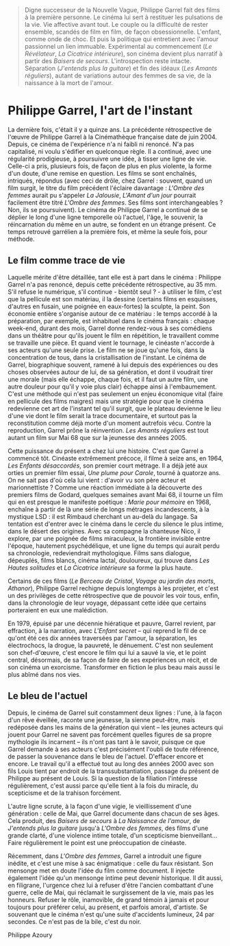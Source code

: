 > Digne successeur de la Nouvelle Vague, Philippe Garrel fait des films à la première personne. Le cinéma lui sert à restituer les pulsations de la vie. Vie affective avant tout. Le couple ou la difficulté de rester ensemble, scandés de film en film, de façon obsessionnelle. L'enfant, comme onde de choc. Et puis la politique qui entretient avec l'amour passionnel un lien immuable. Expérimental au commencement (_Le Révélateur_, _La Cicatrice intérieure_), son cinéma devient plus narratif à partir des _Baisers de secours_. L'introspection reste intacte. Séparation (_J'entends plus la guitare_) et fin des idéaux (_Les Amants réguliers_), autant de variations autour des femmes de sa vie, de la naissance à la mort de l'amour.

# Philippe Garrel, l'art de l'instant

La dernière fois, c'était il y a quinze ans. La précédente rétrospective de l'œuvre de Philippe Garrel à la Cinémathèque française date de juin 2004. Depuis, ce cinéma de l'expérience n'a ni faibli ni renoncé. N'a pas capitalisé, ni voulu s'édifier en quelconque règle. Il a continué, avec une régularité prodigieuse, à poursuivre une idée, à tisser une ligne de vie. Celle-ci a pris, plusieurs fois, de façon de plus en plus violente, la forme d'un doute, d'une remise en question. Les films se sont enchaînés, intriqués, répondus (avec ceci de drôle, chez Garrel : souvent, quand un film surgit, le titre du film précédent l'éclaire davantage : _L'Ombre des femmes_ aurait pu s'appeler _La Jalousie_, _L'Amant d'un jour_ pourrait facilement être titré _L'Ombre des femmes_. Ses films sont interchangeables ? Non, ils se poursuivent). Le cinéma de Philippe Garrel a continué de se déplier le long d'une ligne temporelle où l'actuel, l'âge, le souvenir, la réincarnation du même en un autre, se fondent en un étrange présent. Ce temps retrouvé garrélien a la première fois, et même la seule fois, pour méthode.

## Le film comme trace de vie

Laquelle mérite d'être détaillée, tant elle est à part dans le cinéma : Philippe Garrel n'a pas renoncé, depuis cette précédente rétrospective, au 35 mm. S'il refuse le numérique, s'il continue - bientôt seul ? - à utiliser le film, c'est que la pellicule est son matériau, il la dessine (certains films en esquisses, d'autres en fusain, une poignée en eaux-fortes) la sculpte, la peint. Son économie entière s'organise autour de ce matériau : le temps accordé à la préparation, par exemple, est inhabituel dans le cinéma français : chaque week-end, durant des mois, Garrel donne rendez-vous à ses comédiens dans un théâtre pour qu'ils jouent le film en répétition, le travaillent comme se travaille une pièce. Et quand vient le tournage, le cinéaste n'accorde à ses acteurs qu'une seule prise. Le film ne se joue qu'une fois, dans la concentration de tous, dans la cristallisation de l'instant. Le cinéma de Garrel, biographique souvent, ramené à lui depuis des expériences ou des choses observées autour de lui, de sa génération, et dont il voudrait tirer une morale (mais elle échappe, chaque fois, et il faut un autre film, une autre douleur pour qu'il y voie plus clair) échappe ainsi à l'embaumement. C'est une méthode qui n'est pas seulement un enjeu économique vital (faire en pellicule des films maigres) mais une stratégie pour que le cinéma redevienne cet art de l'instant tel qu'il surgit, que le plateau devienne le lieu d'une vie dont le film serait la trace documentaire, et surtout pas la reconstitution comme déjà morte d'un moment autrefois vécu. Contre la reproduction, Garrel prône la réinvention. _Les Amants réguliers_ est tout autant un film sur Mai 68 que sur la jeunesse des années 2005.

Cette puissance du présent a chez lui une histoire. C'est que Garrel a commencé tôt. Cinéaste extrêmement précoce, il filme à seize ans, en 1964, _Les Enfants désaccordés_, son premier court métrage. Il a déjà jeté aux orties un premier film essai, _Une plume pour Carole_, tourné à quatorze ans. On ne sait pas d'où cela lui vient : d'avoir vu son père acteur et marionnettiste ? Comme une réaction immédiate à la découverte des premiers films de Godard, quelques semaines avant Mai 68, il tourne un film qui en est presque le manifeste poétique : _Marie pour mémoire_ en 1968, enchaîne à partir de là une série de longs métrages incandescents, à la mystique LSD : il est Rimbaud cherchant un au-delà du langage. Sa tentation est d'entrer avec le cinéma dans le cercle du silence le plus intime, dans le désert des origines. Avec sa compagne la chanteuse Nico, il explore, par une poignée de films miraculeux, la frontière invisible entre l'époque, hautement psychédélique, et une ligne du temps qui aurait perdu sa chronologie, redeviendrait mythologique. Films sans dialogue, dépeuplés, films blancs, cinéma lactal, douloureux, qui trouve dans _Les Hautes solitudes_ et _La Cicatrice intérieure_ sa forme la plus haute.

Certains de ces films (_Le Berceau de Cristal_, _Voyage au jardin des morts_, _Athanor_), Philippe Garrel rechigne depuis longtemps à les projeter, et c'est un des privilèges de cette rétrospective que de pouvoir les voir tous, enfin, dans la chronologie de leur voyage, dépassant cette idée que certains porteraient en eux une malédiction.

En 1979, épuisé par une décennie hiératique et pauvre, Garrel revient, par effraction, à la narration, avec _L'Enfant secret_ – qui reprend le fil de ce qu'ont été ces dix années traversées par l'amour, la séparation, les électrochocs, la drogue, la pauvreté, le dénuement. C'est non seulement son chef-d'œuvre, c'est encore le film qui lui a sauvé la vie, et le point central, désormais, de sa façon de faire de ses expériences un récit, et de son cinéma un exorcisme. Transformer en fiction le plus beau mais aussi le plus abîmé dans nos vies.

## Le bleu de l'actuel

Depuis, le cinéma de Garrel suit constamment deux lignes : l'une, à la façon d'un rêve éveillée, raconte une jeunesse, la sienne peut-être, mais redéposée dans les mains de la génération qui vient – les jeunes acteurs qui jouent pour Garrel ne savent pas forcément quelles figures de sa propre mythologie ils incarnent – ils n'ont pas tant à le savoir, puisque ce que Garrel demande à ses acteurs c'est précisément l'oubli de toute référence, de passer la souvenance dans le bleu de l'actuel. D'effacer encore et encore. Le travail qu'il a effectué tout au long des années 2000 avec son fils Louis tient par endroit de la transsubstantiation, passage du présent de Philippe au présent de Louis. Si la question de la filiation l'intéresse régulièrement, c'est aussi parce qu'elle tient à la fois du miracle, du scepticisme et de la trahison forcément.

L'autre ligne scrute, à la façon d'une vigie, le vieillissement d'une génération : celle de Mai, que Garrel documente dans chacun de ses âges. Cela produit, des _Baisers de secours_ à _La Naissance de l'amour_, de _J'entends plus la guitare_ jusqu'à _L'Ombre des femmes_, des films d'une grande clarté, d'une violence intime totale, d'un scepticisme bienveillant... Faire régulièrement le point est une préoccupation de cinéaste.

Récemment, dans _L'Ombre des femmes_, Garrel a introduit une figure inédite, et c'est une mise à sac énigmatique : celle du faux résistant. Son mensonge met en doute l'idée du film comme document. Il injecte également l'idée qu'un mensonge intime peut devenir historique. Il dit aussi, en filigrane, l'urgence chez lui à refuser d'être l'ancien combattant d'une guerre, celle de Mai, qui réclamait le surgissement de la vie, mais pas les honneurs. Refuser le rôle, inamovible, de grand témoin à jamais et pour toujours pour préférer celui, au présent, et parfois amoral, d'artiste. Se souvenant que le cinéma n'est qu'une suite d'accidents lumineux, 24 par secondes. Ce n'est pas de la bile, c'est du noir.

Philippe Azoury
